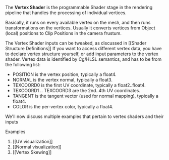 The **Vertex Shader** is the programmable Shader stage in the rendering pipeline that handles the processing of individual vertices.

Basically, it runs on every available vertex on the mesh, and then runs transformations on the vertices. Usually it converts vertices from Object (local) positions to Clip Positions in the camera frustum.

The Vertex Shader inputs can be tweaked, as discussed in [[Shader Structure Definitions]]
If you want to access different vertex data, you have to declare vertex structure yourself, or add input parameters to the vertex shader. Vertex data is identified by Cg/HLSL semantics, and has to be from the following list:

- POSITION is the vertex position, typically a float4.
- NORMAL is the vertex normal, typically a float3.
- TEXCOORD0 is the first UV coordinate, typically a float2..float4.
- TEXCOORD1 .. TEXCOORD3 are the 2nd..4th UV coordinates.
- TANGENT is the tangent vector (used for normal mapping), typically a float4.
- COLOR is the per-vertex color, typically a float4.

We'll now discuss multiple examples that pertain to vertex shaders and their inputs

Examples
1) [[UV visualization]]
2) [[Normal visualization]]
3) [[Vertex Skewing]]
